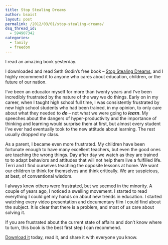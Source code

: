 ```yaml
---
title: Stop Stealing Dreams
author: bsoist
layout: post
permalink: /2012/03/01/stop-stealing-dreams/
dsq_thread_id:
  - 594907342
categories:
  - family
  - freedom
---
```

I read an amazing book yesterday.

I downloaded and read Seth Godin&#8217;s free book &#8211; [Stop Stealing Dreams][1], and I highly recommend it to anyone who cares about education, children, or the future of our nation. 

I&#8217;ve been an educator myself for more than twenty years and I&#8217;ve been incredibly frustrated by the nature of the way we do things. Early on in my career, when I taught high school full time, I was consistently frustrated by new high school students who had been trained, in my opinion, to only care about what they needed to ***do*** &#8211; not what we were going to ***learn***. My speeches about the dangers of hyper-productivity and the importance of thinking and learning would surprise them at first, but almost every student I&#8217;ve ever had eventually took to the new attitude about learning. The rest usually dropped my class.

As a parent, I became even more frustrated. My children have been fortunate enough to have many excellent teachers, but even the good ones are teaching the wrong things. Day after day we watch as they are trained to to adapt behaviors and attitudes that will not help them live a fulfilled life. Terri and I find ourselves teaching the opposite lessons at home. We want our children to think for themselves and think critically. We are suspicious, at best, of conventional wisdom.

I always knew others were frustrated, but we seemed in the minority. A couple of years ago, I noticed a swelling movement. I started to read everything I could get my hands on about new trends in education. I started watching every video presentation and documentary film I could find about the subject. It is clear that there is a problem, and most of us care about solving it.

If you are frustrated about the current state of affairs and don&#8217;t know where to turn, this book is the best first step I can recommend. 

[Download it][1] today, read it, and share it with everyone you know.

 [1]: http://stopstealingdreams.com/
